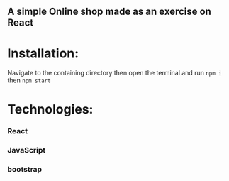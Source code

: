 ## A simple Online shop made as an exercise on React

# Installation:
 Navigate to the containing directory then open the terminal and run `npm i` then `npm start` 
<br>
# Technologies:
### React
### JavaScript
### bootstrap
<br>
